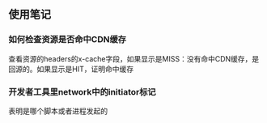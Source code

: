 ## 使用笔记

### 如何检查资源是否命中CDN缓存
查看资源的headers的x-cache字段，如果显示是MISS：没有命中CDN缓存，是回源的。如果显示是HIT，证明命中缓存

### 开发者工具里network中的initiator标记
表明是哪个脚本或者进程发起的